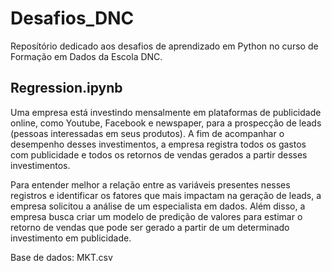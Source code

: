 # Desafios_DNC

Reposítório dedicado aos desafios de aprendizado em Python no curso de Formação em Dados da Escola DNC.

## Regression.ipynb

<p>Uma empresa está investindo mensalmente em plataformas de publicidade online, como Youtube, Facebook e newspaper, para a prospecção de leads (pessoas interessadas em seus produtos). A fim de acompanhar o desempenho desses investimentos, a empresa registra todos os gastos com publicidade e todos os retornos de vendas gerados a partir desses investimentos.</p>
<p>Para entender melhor a relação entre as variáveis presentes nesses registros e identificar os fatores que mais impactam na geração de leads, a empresa solicitou a análise de um especialista em dados. Além disso, a empresa busca criar um modelo de predição de valores para estimar o retorno de vendas que pode ser gerado a partir de um determinado investimento em publicidade.</p>
<p>Base de dados: MKT.csv</p>
